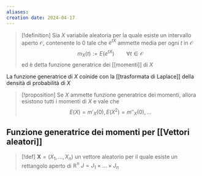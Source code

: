 ```yaml
---
aliases: 
creation date: 2024-04-17
---
```


>[!definition]
>Sia $X$ variabile aleatoria per la quale esiste un intervallo aperto $\mathcal{O}$, contenente lo $0$ tale che $e^{tX}$ ammette media per ogni $t$ in $\mathcal{O}$
>$$m_{X}(t) := E(e^{tX})\qquad \forall t \in \mathcal{O}$$
>ed è detta funzione generatrice dei [[momenti]] di $X$

La funzione generatrice di $X$ coinide con la [[trasformata di Laplace]] della densità di probabilità di $X$


>[!proposition]
>Se $X$ ammette funzione generatrice dei momenti, allora esistono tutti i momenti di $X$ e vale che
>$$ E(X) = m'_{X}(0), E(X^2) = m''_{X}(0),\dots $$


## Funzione generatrice dei momenti per [[Vettori aleatori]]

>[!def]
>$\mathbf{X}=(X_{1},\dots,X_{n})$ un vettore aleatorio per il quale esiste un rettangolo aperto di $\mathbb{R}^n\ J = J_{1} \times\dots \times J_{n}$